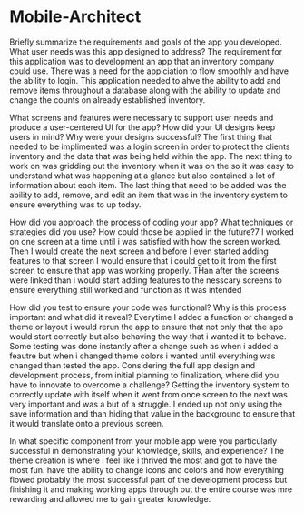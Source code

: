 # Mobile-Architect
Briefly summarize the requirements and goals of the app you developed. What user needs was this app designed to address?
  The requirement for this application was to development an app that an inventory company could use. There was a need for the applciation to flow smoothly and have the ability to login. This application needed to ahve the ability to add and remove items throughout a database along with the ability to update and change the counts on already established inventory.
  
What screens and features were necessary to support user needs and produce a user-centered UI for the app? How did your UI designs keep users in mind? Why were your designs successful?
  The first thing that needed to be implimented was a login screen in order to protect the clients inventory and the data that was being held within the app. The next thing to work on was gridding out the inventory when it was on the so it was easy to understand what was happening at a glance but also contained a lot of information about each item. The last thing that need to be added was the ability to add, remove, and edit an item that was in the inventory system to ensure everything was to up today.
  
How did you approach the process of coding your app? What techniques or strategies did you use? How could those be applied in the future?7
  I worked on one screen at a time until i was satisfied with how the screen worked. Then I would create the next screen and before I even started adding features to that screen I would ensure that i could get to it from the first screen to ensure that app was working properly. THan after the screens were linked than i would start adding features to the nesscary screens to ensure everything still worked and function as it was intended
  
How did you test to ensure your code was functional? Why is this process important and what did it reveal?
  Everytime I added a function or changed a theme or layout i would rerun the app to ensure that not only that the app would start correctly but also behaving the way that i wanted it to behave. Some testing was done instantly after a change such as when i added a feautre but when i changed theme colors i wanted until everything was changed than tested the app.
Considering the full app design and development process, from initial planning to finalization, where did you have to innovate to overcome a challenge?
  Getting the inventory system to correctly update with itself when it went from once screen to the next was very important and was a but of a struggle. I ended up not only using the save information and than hiding that value in the background to ensure that it would translate onto a previous screen.
  
In what specific component from your mobile app were you particularly successful in demonstrating your knowledge, skills, and experience?
  The theme creation is where i feel like i thrived the most and got to have the most fun. have the ability to change icons and colors and how everything flowed probably the most successful part of the development process but finishing it and making working apps through out the entire course was mre rewarding and allowed me to gain greater knowledge.
